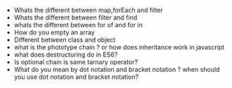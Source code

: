 - Whats the different between map,forEach and filter
- Whats the different between filter and find
- whats the different between for of and for in
- How do you empty an array
- Different between class and object
- what is the phototype chain ? or how does inheritance work in javascript
- what does destructuring do in ES6?
- Is optional chain is same tarnary operator?
- What do you mean by dot notation and bracket notation ? when should you use dot notation and bracket notation?